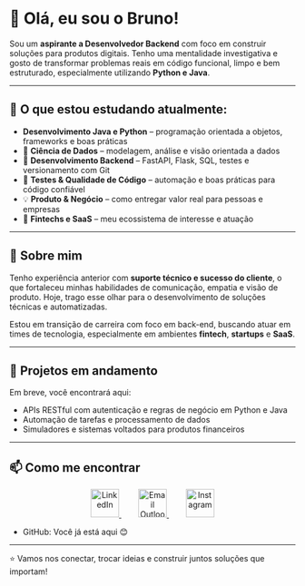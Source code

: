 # 👋 Olá, eu sou o Bruno!

Sou um **aspirante a Desenvolvedor Backend** com foco em construir soluções para produtos digitais. Tenho uma mentalidade investigativa e gosto de transformar problemas reais em código funcional, limpo e bem estruturado, especialmente utilizando **Python e Java**.

---

## 🧠 O que estou estudando atualmente:

- **Desenvolvimento Java e Python** – programação orientada a objetos, frameworks e boas práticas  
- 🧩 **Ciência de Dados** – modelagem, análise e visão orientada a dados  
- 🔗 **Desenvolvimento Backend** – FastAPI, Flask, SQL, testes e versionamento com Git  
- 🧪 **Testes & Qualidade de Código** – automação e boas práticas para código confiável  
- 💡 **Produto & Negócio** – como entregar valor real para pessoas e empresas  
- 💸 **Fintechs e SaaS** – meu ecossistema de interesse e atuação

---

## 💼 Sobre mim

Tenho experiência anterior com **suporte técnico e sucesso do cliente**, o que fortaleceu minhas habilidades de comunicação, empatia e visão de produto. Hoje, trago esse olhar para o desenvolvimento de soluções técnicas e automatizadas.

Estou em transição de carreira com foco em back-end, buscando atuar em times de tecnologia, especialmente em ambientes **fintech**, **startups** e **SaaS**.

---

## 🚀 Projetos em andamento

Em breve, você encontrará aqui:
- APIs RESTful com autenticação e regras de negócio em Python e Java  
- Automação de tarefas e processamento de dados  
- Simuladores e sistemas voltados para produtos financeiros  

---

## 📫 Como me encontrar

<p align="center">
  <a href="https://www.linkedin.com/in/alves1bruno/" target="_blank" rel="noopener noreferrer" style="margin: 0 15px;">
    <img src="https://cdn.jsdelivr.net/gh/devicons/devicon/icons/linkedin/linkedin-original.svg" alt="LinkedIn" width="50" />
  </a>
  <a href="mailto:bruno.apr@live.com" target="_blank" rel="noopener noreferrer" style="margin: 0 15px;">
    <img src="https://img.icons8.com/?size=100&id=117562&format=png&color=000000" alt="Email Outlook" width="50" />
  </a>
  <a href="https://www.instagram.com/alves.bruno.s/" target="_blank" rel="noopener noreferrer" style="margin: 0 15px;">
    <img src="https://img.icons8.com/?size=100&id=Xy10Jcu1L2Su&format=png&color=000000" alt="Instagram" width="50" />
  </a>
</p>

- GitHub: Você já está aqui 😊

---

⭐ Vamos nos conectar, trocar ideias e construir juntos soluções que importam!
